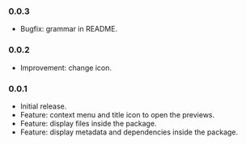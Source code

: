 ### 0.0.3

- Bugfix: grammar in README.

### 0.0.2

- Improvement: change icon.

### 0.0.1

- Initial release.
- Feature: context menu and title icon to open the previews.
- Feature: display files inside the package.
- Feature: display metadata and dependencies inside the package.
